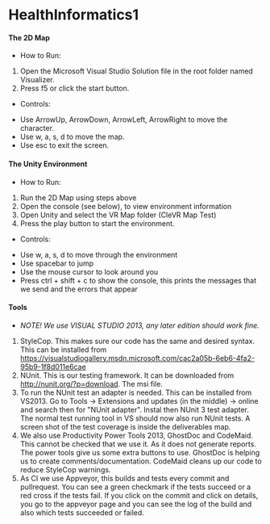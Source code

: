 # HealthInformatics1

#### The 2D Map 
* How to Run:
 1. Open the Microsoft Visual Studio Solution file in the root folder named Visualizer.
 2. Press f5 or click the start button.
 

* Controls:
 - Use ArrowUp, ArrowDown, ArrowLeft, ArrowRight to move the character.
 - Use w, a, s, d to move the map.
 - Use esc to exit the screen.


#### The Unity Environment
* How to Run:
 1. Run the 2D Map using steps above
 2. Open the console (see below), to view environment information
 3. Open Unity and select the VR Map folder (CleVR Map Test)
 4. Press the play button to start the environment.

* Controls:
 - Use w, a, s, d to move through the environment
 - Use spacebar to jump
 - Use the mouse cursor to look around you
 - Press ctrl + shift + c to show the console, this prints the messages that we send and the errors that appear


#### Tools
- *NOTE! We use VISUAL STUDIO 2013, any later edition should work fine.*

1. StyleCop. This makes sure our code has the same and desired syntax. This can be installed from https://visualstudiogallery.msdn.microsoft.com/cac2a05b-6eb6-4fa2-95b9-1f8d011e6cae
2. NUnit. This is our testing framework. It can be downloaded from http://nunit.org/?p=download. The msi file.
3. To run the NUnit test an adapter is needed. This can be installed from VS2013. Go to Tools -> Extensions and updates (in the middle) -> online and search then for "NUnit adapter". Instal then NUnit 3 test adapter. The normal test running tool in VS should now also run NUnit tests. A screen shot of the test coverage is inside the deliverables map. 
4. We also use Productivity Power Tools 2013, GhostDoc and CodeMaid. This cannot be checked that we use it. As it does not generate reports. The power tools give us some extra buttons to use. GhostDoc is helping us to create comments/documentation. CodeMaid cleans up our code to reduce StyleCop warnings.
5. As CI we use Appveyor, this builds and tests every commit and pullrequest. You can see a green checkmark if the tests succeed or a red cross if the tests fail. If you click on the commit and click on details, you go to the appveyor page and you can see the log of the build and also which tests succeeded or failed.

